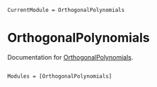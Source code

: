 ```@meta
CurrentModule = OrthogonalPolynomials
```

# OrthogonalPolynomials

Documentation for [OrthogonalPolynomials](https://github.com/ACEsuit/OrthogonalPolynomials.jl).

```@index
```

```@autodocs
Modules = [OrthogonalPolynomials]
```
